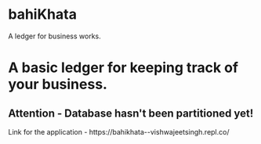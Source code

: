 # bahiKhata
A ledger for business works.
<h1>A basic ledger for keeping track of your business.</h1>
<h2>Attention - Database hasn't been partitioned yet!</h2>
Link for the application - https://bahikhata--vishwajeetsingh.repl.co/
